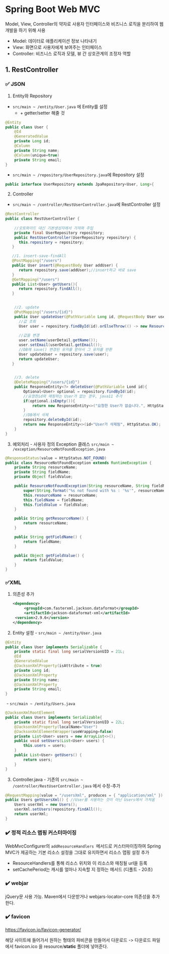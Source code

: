 # Spring Boot Web MVC

Model, View, Controller의 약자로 사용자 인터페이스와 비즈니스 로직을 분리하여 웹 개발을 하기 위해 사용

- Model: 데이터로 애플리케이션 정보 나타내기
- View: 화면으로 사용자에게 보여주는 인터페이스
- Controller: 비즈니스 로직과 모델, 뷰 간 상호관계의 조정자 역할



## 1. RestController 

### :white_check_mark: JSON

1. Entity와 Repository 

- `src/main ~ /entity/User.java` 에 Entity를 설정
  - \+ getter/setter 해줄 것

```java
@Entity 
public class User {  
    @Id  
    @GeneratedValue  
    private Long id;  
    @Column  
    private String name;  
    @Column(unique=true)  
    private String email; 
}
```

- `src/main ~ /repository/UserRepository.java`에 Repository 설정

```java
public interface UserRepository extends JpaRepository<User, Long>{     Optional<User> findByName(String name); }
```



2. Controller

- `src/main ~ /controller/RestUserController.java`에 RestController 설정

```java
@RestController
public class RestUserController {
    
    //오토와이드 대신 기본생성자에서 가져와 주입
    private final UserRepository repository;
    public RestUserController(UserRepository repository) {
      this.repository = repository;
   }

   //1. insert-save-findAll
   @PostMapping("/users")
   public User insert(@RequestBody User addUser) {
      return repository.save(addUser);//insert하고 바로 save
   }
   @GetMapping("/users")
   public List<User> getUsers(){
      return repository.findAll();
   }
    

    //2. update
    @PutMapping("/users/{id}")
    public User updateUser(@PathVariable Long id, @RequestBody User userDetail) {
      //값 조회
      User user = repository.findById(id).orElseThrow(() -> new ResourceNotFoundException("User", "Id", id));//repository.findById(id)이 자체가 옵셔널이기 때문에 바로 붙일 수 있다.
        
      //값을 변경
      user.setName(userDetail.getName());
      user.setEmail(userDetail.getEmail());
      //DB에 save() 변경된 유저를 받아서 그 유저를 반환
      User updateUser = repository.save(user);
      return updateUser;
   }

    
    //3. delete
	@DeleteMapping("/users/{id}")
    public ResponseEntity<?> deleteUser(@PathVariable Lond id){
        Optional<User> optional = repository.findById(id);
        //요청한id와 매핑하는 User가 없는 경우, java11 추가
        if(optional.isEmpty()){
            return new ResponseEntity<>("요청한 User가 없습니다.", HttpStatus.NOT_FOUND);
        }
        //DB에서 삭제
        repository.deleteById(id);
        return new ResponseEntity<>(id+"User가 삭제됨", HttpStatus.OK);
    }
}
```



3. 예외처리 - 사용자 정의 Exception 클래스
   `src/main ~ /exception/ResourceNotFoundException.java`

```java
@ResponseStatus(value = HttpStatus.NOT_FOUND)
public class ResourceNotFoundException extends RuntimeException {
	private String resourceName;
	private String fieldName;
	private Object fieldValue;

	public ResourceNotFoundException(String resourceName, String fieldName, Object fieldValue) {
		super(String.format("%s not found with %s : '%s'", resourceName, fieldName, fieldValue));
		this.resourceName = resourceName;
		this.fieldName = fieldName;
		this.fieldValue = fieldValue;
	}

	public String getResourceName() {
		return resourceName;
	}

	public String getFieldName() {
		return fieldName;
	}

	public Object getFieldValue() {
		return fieldValue;
	}
}
```



###  :white_check_mark:XML

1. 의존성 추가

   ```xml
   <dependency>
    	<groupId>com.fasterxml.jackson.dataformat</groupId>
    	<artifactId>jackson-dataformat-xml</artifactId>
   	<version>2.9.6</version>
   </dependency>
   ```



2. Entity 설정 - `src/main ~ /entity/User.java`

```java
@Entity
public class User implements Serializable {
	private static final long serialVersionUID = 21L;
	@Id
	@GeneratedValue
	@JacksonXmlProperty(isAttribute = true)
	private Long id;
	@JacksonXmlProperty
 	private String name;
	@JacksonXmlProperty
 	private String email;
}
```

​						-  `src/main ~ /entity/Users.java`

```java
@JacksonXmlRootElement
public class Users implements Serializable{
	private static final long serialVersionUID = 22L;
	@JacksonXmlProperty(localName="User")
	@JacksonXmlElementWrapper(useWrapping=false)
	private List<User> users = new ArrayList<>();
	public void setUsers(List<User> users) {
		this.users = users;
	}
	public List<User> getUsers() {
		return users;
	}
}

```



3. Controller.java -  기존의 `src/main ~ /controller/RestUserController.java` 에서 수정-추가

```java
@RequestMapping(value = "/usersXml", produces = { "application/xml" })
public Users getUsersXml() { //User를 사용하는 것이 아닌 Users에서 가져옴
	Users userXml = new Users();
	userXml.setUsers(repository.findAll());
	return userXml;	
}
```



###  :heavy_check_mark: 정적 리소스 맵핑 커스터마이징

WebMvcConfigurer의 `addResourceHandlers `메서드로 커스터마이징하여 Spring MVC가 제공하는 기본 리소스 설정을 그대로 유지하면서 리소스 맵핑 설정 추가

- ResourceHandlers를 통해 리소스 위치와 이 리소스와 매칭될 url을 등록
- setCachePeriod는 캐시를 얼마나 지속할 지 정하는 메서드 (디폴트 - 20초)



### :heavy_check_mark: ​webjar

jQuery문 사용 가능. Maven에서 다운받거나 webjars-locator-core 의존성을 추가한다.



### :heavy_check_mark: favicon

 https://favicon.io/favicon-generator/  

해당 사이트에 들어가서 원하는 형태의 파비콘을 만들어서 다운로드 
-> 다운로드 파일에서 favicon.ico 을 resource/**static** 폴더에 넣어준다. 